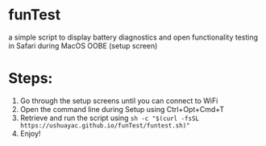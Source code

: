 # funTest

a simple script to display battery diagnostics and open functionality testing in Safari during MacOS OOBE (setup screen)

# Steps:
1) Go through the setup screens until you can connect to WiFi
2) Open the command line during Setup using Ctrl+Opt+Cmd+T
3) Retrieve and run the script using `sh -c "$(curl -fsSL https://ushuayac.github.io/funTest/funtest.sh)"`
4) Enjoy!
